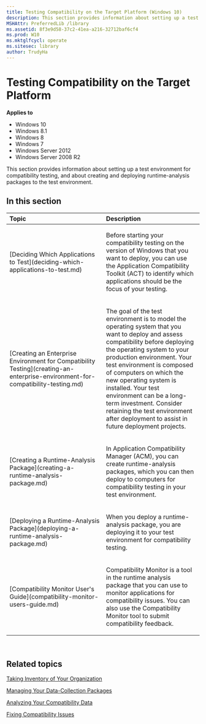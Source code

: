 ```yaml
---
title: Testing Compatibility on the Target Platform (Windows 10)
description: This section provides information about setting up a test environment for compatibility testing and about creating and deploying runtime analysis packages to the test environment.
MSHAttr: PreferredLib /library
ms.assetid: 8f3e9d58-37c2-41ea-a216-32712baf6cf4
ms.prod: W10
ms.mktglfcycl: operate
ms.sitesec: library
author: TrudyHa
---
```


# Testing Compatibility on the Target Platform


**Applies to**

-   Windows 10
-   Windows 8.1
-   Windows 8
-   Windows 7
-   Windows Server 2012
-   Windows Server 2008 R2

This section provides information about setting up a test environment for compatibility testing, and about creating and deploying runtime-analysis packages to the test environment.

## In this section


<table>
<colgroup>
<col width="50%" />
<col width="50%" />
</colgroup>
<thead>
<tr class="header">
<th align="left">Topic</th>
<th align="left">Description</th>
</tr>
</thead>
<tbody>
<tr class="odd">
<td align="left"><p>[Deciding Which Applications to Test](deciding-which-applications-to-test.md)</p></td>
<td align="left"><p>Before starting your compatibility testing on the version of Windows that you want to deploy, you can use the Application Compatibility Toolkit (ACT) to identify which applications should be the focus of your testing.</p></td>
</tr>
<tr class="even">
<td align="left"><p>[Creating an Enterprise Environment for Compatibility Testing](creating-an-enterprise-environment-for-compatibility-testing.md)</p></td>
<td align="left"><p>The goal of the test environment is to model the operating system that you want to deploy and assess compatibility before deploying the operating system to your production environment. Your test environment is composed of computers on which the new operating system is installed. Your test environment can be a long-term investment. Consider retaining the test environment after deployment to assist in future deployment projects.</p></td>
</tr>
<tr class="odd">
<td align="left"><p>[Creating a Runtime-Analysis Package](creating-a-runtime-analysis-package.md)</p></td>
<td align="left"><p>In Application Compatibility Manager (ACM), you can create runtime-analysis packages, which you can then deploy to computers for compatibility testing in your test environment.</p></td>
</tr>
<tr class="even">
<td align="left"><p>[Deploying a Runtime-Analysis Package](deploying-a-runtime-analysis-package.md)</p></td>
<td align="left"><p>When you deploy a runtime-analysis package, you are deploying it to your test environment for compatibility testing.</p></td>
</tr>
<tr class="odd">
<td align="left"><p>[Compatibility Monitor User's Guide](compatibility-monitor-users-guide.md)</p></td>
<td align="left"><p>Compatibility Monitor is a tool in the runtime analysis package that you can use to monitor applications for compatibility issues. You can also use the Compatibility Monitor tool to submit compatibility feedback.</p></td>
</tr>
</tbody>
</table>

 

## Related topics


[Taking Inventory of Your Organization](taking-inventory-of-your-organization.md)

[Managing Your Data-Collection Packages](managing-your-data-collection-packages.md)

[Analyzing Your Compatibility Data](analyzing-your-compatibility-data.md)

[Fixing Compatibility Issues](fixing-compatibility-issues.md)

 

 





